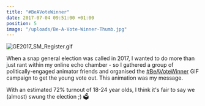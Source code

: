 ```yaml
---
title: "#BeAVoteWinner"
date: 2017-07-04 09:51:00 +01:00
position: 5
image: "/uploads/Be-A-Vote-Winner-Thumb.jpg"
---
```


![GE2017_SM_Register.gif](/uploads/GE2017_SM_Register.gif)

When a snap general election was called in 2017, I wanted to do more than just rant within my online echo chamber - so I gathered a group of politically-engaged animator friends and organised the [#BeAVoteWinner](https://twitter.com/hashtag/beavotewinner) GIF campaign to get the young vote out. This animation was my message.

With an estimated 72% turnout of 18-24 year olds, I think it's fair to say we (almost) swung the election ;) 🗳️
